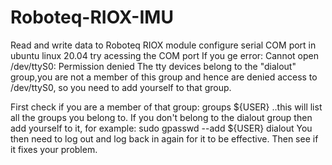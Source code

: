 # Roboteq-RIOX-IMU
Read and write data to Roboteq RIOX module
configure serial COM port in ubuntu linux 20.04
try acessing the COM port
If you ge error: Cannot open /dev/ttyS0: Permission denied
The tty devices belong to the "dialout" group,you are not a member of this group and hence are denied access to /dev/ttyS0, so you need to add yourself to that group.

First check if you are a member of that group:   groups ${USER}
..this will list all the groups you belong to. If you don't belong to the dialout group then add yourself to it, for example: sudo gpasswd --add ${USER} dialout
You then need to log out and log back in again for it to be effective. Then see if it fixes your problem.


